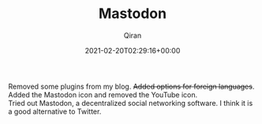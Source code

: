 ﻿---
title: Mastodon
author: Qiran
type: post
date: 2021-02-20T02:29:16+00:00
aliases: ["/mastodon/"]
categories:
  - Building Site
  - Social media

---
Removed some plugins from my blog. <s>Added options for foreign languages</s>.  
Added the Mastodon icon and removed the YouTube icon.  
Tried out Mastodon, a decentralized social networking software. I think it is a good alternative to Twitter.
